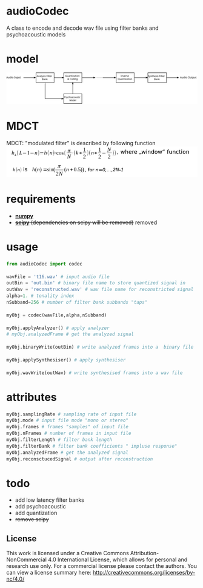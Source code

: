 # audioCodec
 A class to encode and decode wav file using filter banks and psychoacoustic models

# model
![Model](drawing.svg "Model")

# MDCT
 MDCT: "modulated filter" is described by following function
![mdct](mdct.png "mdct")


# requirements
* [**numpy**](https://www.numpy.org)
* ~~[**scipy**](https://www.scipy.org) (dependencies on scipy will be removed)~~ removed

# usage
```python
from audioCodec import codec

wavFile = 't16.wav' # input audio file
outBin = 'out.bin' # binary file name to store quantized signal in
outWav = 'reconstructed.wav' # wav file name for reconstricted signal
alpha=1. # tonality index
nSubband=256 # number of filter bank subbands "taps"

myObj = codec(wavFile,alpha,nSubband)

myObj.applyAnalyzer() # apply analyzer
# myObj.analyzedFrame # get the analyzed signal 

myObj.binaryWrite(outBin) # write analyzed frames into a  binary file

myObj.applySynthesiser() # apply synthesiser

myObj.wavWrite(outWav) # write synthesised frames into a wav file


```
# attributes
```python
myObj.samplingRate # sampling rate of input file
myObj.mode # input file mode "mono or stereo"
myObj.frames # frames "samples" of input file
myObj.nFrames # number of frames in input file
myObj.filterLength # filter bank length
myObj.filterBank # filter bank coefficients " impluse response"
myObj.analyzedFrame # get the analyzed signal 
myObj.reconsctucedSignal # output after reconstruction

```

# todo
* add low latency filter banks
* add psychoacoustic
* add quantization
* ~~remove scipy~~

## License

This work is licensed under a Creative Commons Attribution-NonCommercial 4.0 International License, which allows for personal and research use only. For a commercial license please contact the authors. You can view a license summary here: http://creativecommons.org/licenses/by-nc/4.0/
